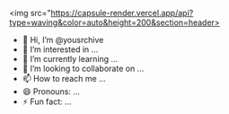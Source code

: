 <img src="https://capsule-render.vercel.app/api?type=waving&color=auto&height=200&section=header>
- 👋 Hi, I’m @yousrchive
- 👀 I’m interested in ...
- 🌱 I’m currently learning ...
- 💞️ I’m looking to collaborate on ...
- 📫 How to reach me ...
- 😄 Pronouns: ...
- ⚡ Fun fact: ...

<!---
yousrchive/yousrchive is a ✨ special ✨ repository because its `README.md` (this file) appears on your GitHub profile.
You can click the Preview link to take a look at your changes.
--->
